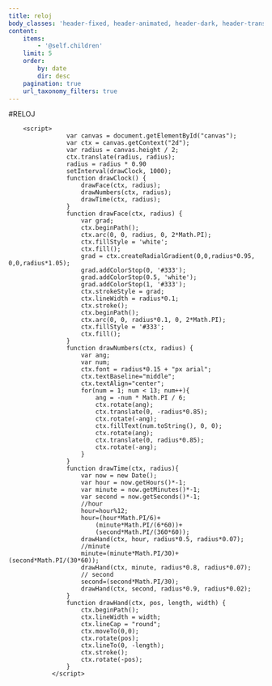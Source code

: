 ```yaml
---
title: reloj
body_classes: 'header-fixed, header-animated, header-dark, header-transparent, sticky-footer'
content:
    items:
        - '@self.children'
    limit: 5
    order:
        by: date
        dir: desc
    pagination: true
    url_taxonomy_filters: true
---
```


#RELOJ

<html>
<body>

<canvas id="canvas" width="400" height="400"
        style="background-color:#333">
        </canvas>

        <script>
                    var canvas = document.getElementById("canvas");
                    var ctx = canvas.getContext("2d");
                    var radius = canvas.height / 2;
                    ctx.translate(radius, radius);
                    radius = radius * 0.90
                    setInterval(drawClock, 1000);
                    function drawClock() {
                        drawFace(ctx, radius);
                        drawNumbers(ctx, radius);
                        drawTime(ctx, radius);
                    }
                    function drawFace(ctx, radius) {
                        var grad;
                        ctx.beginPath();
                        ctx.arc(0, 0, radius, 0, 2*Math.PI);
                        ctx.fillStyle = 'white';
                        ctx.fill();
                        grad = ctx.createRadialGradient(0,0,radius*0.95, 0,0,radius*1.05);
                        grad.addColorStop(0, '#333');
                        grad.addColorStop(0.5, 'white');
                        grad.addColorStop(1, '#333');
                        ctx.strokeStyle = grad;
                        ctx.lineWidth = radius*0.1;
                        ctx.stroke();
                        ctx.beginPath();
                        ctx.arc(0, 0, radius*0.1, 0, 2*Math.PI);
                        ctx.fillStyle = '#333';
                        ctx.fill();
                    }
                    function drawNumbers(ctx, radius) {
                        var ang;
                        var num;
                        ctx.font = radius*0.15 + "px arial";
                        ctx.textBaseline="middle";
                        ctx.textAlign="center";
                        for(num = 1; num < 13; num++){
                            ang = -num * Math.PI / 6;
                            ctx.rotate(ang);
                            ctx.translate(0, -radius*0.85);
                            ctx.rotate(-ang);
                            ctx.fillText(num.toString(), 0, 0);
                            ctx.rotate(ang);
                            ctx.translate(0, radius*0.85);
                            ctx.rotate(-ang);
                        }
                    }
                    function drawTime(ctx, radius){
                        var now = new Date();
                        var hour = now.getHours()*-1;
                        var minute = now.getMinutes()*-1;
                        var second = now.getSeconds()*-1;
                        //hour
                        hour=hour%12;
                        hour=(hour*Math.PI/6)+
                            (minute*Math.PI/(6*60))+
                            (second*Math.PI/(360*60));
                        drawHand(ctx, hour, radius*0.5, radius*0.07);
                        //minute
                        minute=(minute*Math.PI/30)+(second*Math.PI/(30*60));
                        drawHand(ctx, minute, radius*0.8, radius*0.07);
                        // second
                        second=(second*Math.PI/30);
                        drawHand(ctx, second, radius*0.9, radius*0.02);
                    }
                    function drawHand(ctx, pos, length, width) {
                        ctx.beginPath();
                        ctx.lineWidth = width;
                        ctx.lineCap = "round";
                        ctx.moveTo(0,0);
                        ctx.rotate(pos);
                        ctx.lineTo(0, -length);
                        ctx.stroke();
                        ctx.rotate(-pos);
                    }
                </script>

</body>
</html>